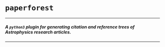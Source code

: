 # ```paperforest```
---
##### A ```python3``` plugin for generating citation and reference trees of Astrophysics research articles.
---



